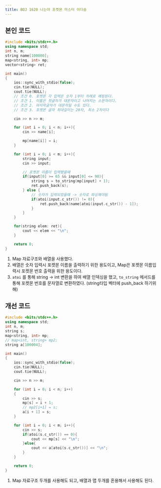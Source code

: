 ```yaml
---
title: BOJ 1620 나는야 포켓몬 마스터 이다솜
---
```


## 본인 코드

```cpp
#include <bits/stdc++.h>
using namespace std;
int n, m;
string name[100000];
map<string, int> mp;
vector<string> ret;

int main()
{
    ios::sync_with_stdio(false);
    cin.tie(NULL);
    cout.tie(NULL);
    // 조건 0. 포켓몬 각 입력은 숫자 1부터 차례로 매핑된다.
    // 조건 1. 이름은 첫글자가 대문자이고 나머지는 소문자이다.
    // 조건 2. 마지막글자가 대문자일 수도 있다.
    // 조건 3. 포켓몬 글자 최대길이는 20자, 최소 2자이다

    cin >> n >> m;

    for (int i = 0; i < n; i++){
        cin >> name[i];

        mp[name[i]] = i;
    }

    for (int i = 0; i < m; i++){
        string input;
        cin >> input;

        // 포켓몬 이름이 입력됐을때
        if(input[0] >= 65 && input[0] <= 90){
            string s = to_string(mp[input] + 1);
            ret.push_back(s);
        } else {
            // 숫자가 입력되었을때 -> 숫자로 파싱해야됨
            if(atoi(input.c_str()) != 0){
                ret.push_back(name[atoi(input.c_str()) - 1]);
            }
        }
    }

    for(string elem: ret){
        cout << elem << "\n";
    }

    return 0;
}
```

1. Map 자료구조와 배열을 사용했다.
2. 배열은 숫자 입력시 포켓몬 이름을 출력하기 위한 용도이고, Map은 포켓몬 이름입력시 포켓몬 번호 출력을 위한 용도이다.
3. `atoi` 를 통해 string -> int 변환을 하여 배열 인덱싱을 했고, `to_string` 메서드를 통해 포켓몬 번호를 문자열로 변환하였다. (string타입 벡터에 push_back 하기위해)

## 개선 코드

```cpp
#include <bits/stdc++.h>
using namespace std;
int n, m;
string s;
map<string, int> mp;
// map<int, string> mp2;
string a[100004];

int main()
{
    ios::sync_with_stdio(false);
    cin.tie(NULL);
    cout.tie(NULL);

    cin >> n >> m;

    for (int i = 0; i < n; i++)
    {
        cin >> s;
        mp[s] = i + 1;
        // mp2[i+1] = s;
        a[i + 1] = s;
    }

    for (int i = 0; i < m; i++){
        cin >> s;
        if(atoi(s.c_str()) == 0){
            cout << mp[s] << "\n";
        }else{
            cout << a[atoi(s.c_str())] << "\n";
        }
    }

    return 0;
}
```

1. Map 자료구조 두개를 사용해도 되고, 배열과 맵 두개를 혼용해서 사용해도 된다.

